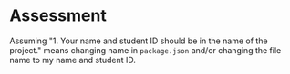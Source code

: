 # Assessment

Assuming "1. Your name and student ID should be in the name of the project." means changing name in `package.json` and/or changing the file name to my name and student ID.
